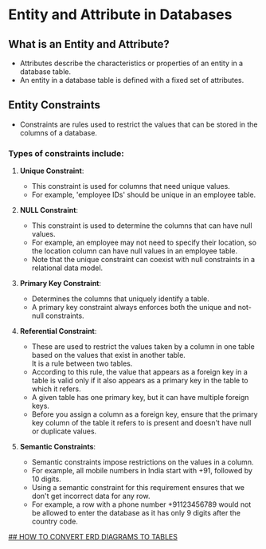 # Entity and Attribute in Databases

## What is an Entity and Attribute?

- Attributes describe the characteristics or properties of an entity in a database table.  
- An entity in a database table is defined with a fixed set of attributes.

## Entity Constraints

- Constraints are rules used to restrict the values that can be stored in the columns of a database.
   
### Types of constraints include:

1. **Unique Constraint**:
   - This constraint is used for columns that need unique values.  
   - For example, 'employee IDs' should be unique in an employee table.

2. **NULL Constraint**:
   - This constraint is used to determine the columns that can have null values.  
   - For example, an employee may not need to specify their location, so the location column can have null values in an employee table.  
   - Note that the unique constraint can coexist with null constraints in a relational data model.

3. **Primary Key Constraint**:
   - Determines the columns that uniquely identify a table.  
   - A primary key constraint always enforces both the unique and not-null constraints.

4. **Referential Constraint**:
   - These are used to restrict the values taken by a column in one table based on the values that exist in another table.  
   It is a rule between two tables.  
   - According to this rule, the value that appears as a foreign key in a table is valid only if it also appears as a primary key in the table to which it refers.  
   - A given table has one primary key, but it can have multiple foreign keys.  
   - Before you assign a column as a foreign key, ensure that the primary key column of the table it refers to is present and doesn't have null or duplicate values.

5. **Semantic Constraints**: 
   - Semantic constraints impose restrictions on the values in a column.  
   - For example, all mobile numbers in India start with +91, followed by 10 digits.  
   - Using a semantic constraint for this requirement ensures that we don't get incorrect data for any row.  
   - For example, a row with a phone number +91123456789 would not be allowed to enter the database as it has only 9 digits after the country code.
  
[## HOW TO CONVERT ERD DIAGRAMS TO TABLES ]()



